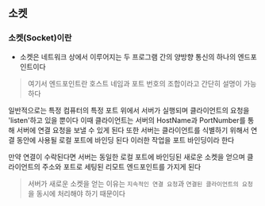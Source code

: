 ## 소켓

### 소켓(Socket)이란
* 소켓은 네트워크 상에서 이루어지는 두 프로그램 간의 양방향 통신의 하나의 엔드포인트이다
> 여기서 엔드포인트란 호스트 네임과 포트 번호의 조합이라고 간단히 설명이 가능하다

일반적으로는 특정 컴퓨터의 특정 포트 위에서 서버가 실행되며 클라이언트의 요청을 'listen'하고 있을 뿐이다
이때 클라이언트는 서버의 HostName과 PortNumber를 통해 서버에 연결 요청을 보낼 수 있게 된다 또한 서버는
클라이언트를 식별하기 위해서 연결 동안에 사용될 로컬 포트에 바인딩 된다 이러한 작업을 포트 바인딩이라 한다

만약 연결이 수락된다면 서버는 동일한 로컬 포트에 바인딩된 새로운 소켓을 얻으며 클라이언트의 주소와 포트로
세팅된 리모트 엔드포인트를 가지게 된다
> 서버가 새로운 소켓을 얻는 이유는 ```지속적인 연결 요청```과 ```연결된 클라이언트의 요청```을 동시에 처리해야 하기 때문이다